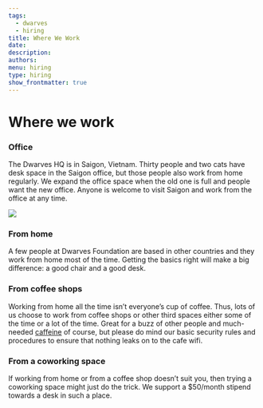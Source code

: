 ```yaml
---
tags:
  - dwarves
  - hiring
title: Where We Work
date: 
description: 
authors: 
menu: hiring
type: hiring
show_frontmatter: true
---
```

# Where we work

### Office
The Dwarves HQ is in Saigon, Vietnam. Thirty people and two cats have desk space in the Saigon office, but those people also work from home regularly. We expand the office space when the old one is full and people want the new office. Anyone is welcome to visit Saigon and work from the office at any time.

![](../images/office.png)

### From home
A few people at Dwarves Foundation are based in other countries and they work from home most of the time. Getting the basics right will make a big difference: a good chair and a good desk.

### From coffee shops
Working from home all the time isn’t everyone’s cup of coffee. Thus, lots of us choose to work from coffee shops or other third spaces either some of the time or a lot of the time. Great for a buzz of other people and much-needed [caffeine](https://giphy.com/gifs/bobs-burgers-fox-bobs-burgers-tv-3o72F3CQSLwU7XTlDy) of course, but please do mind our basic security rules and procedures to ensure that nothing leaks on to the cafe wifi.

### From a coworking space
If working from home or from a coffee shop doesn’t suit you, then trying a coworking space might just do the trick. We support a $50/month stipend towards a desk in such a place.
